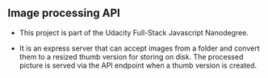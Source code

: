 ## Image processing API

* This project is part of the Udacity Full-Stack Javascript Nanodegree.

* It is an express server that can accept images from a folder and convert them to a resized thumb version for storing on disk. The processed picture is served via the API endpoint when a thumb version is created.
